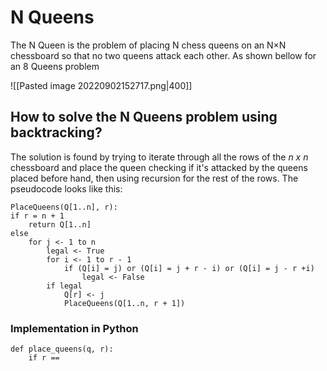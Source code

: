 # N Queens
The N Queen is the problem of placing N chess queens on an N×N chessboard so that no two queens attack each other. As shown bellow for an 8 Queens problem

![[Pasted image 20220902152717.png|400]]

## How to solve the N Queens problem using backtracking? 

The solution is found by trying to iterate through all the rows of the *n x n* chessboard and place the queen checking if it's attacked by the queens placed before hand, then using recursion for the rest of the rows. The pseudocode looks like this:

```
PlaceQueens(Q[1..n], r):
if r = n + 1
	return Q[1..n]
else
	for j <- 1 to n
		legal <- True
		for i <- 1 to r - 1
			if (Q[i] = j) or (Q[i] = j + r - i) or (Q[i] = j - r +i)
				legal <- False
		if legal
			Q[r] <- j
			PlaceQueens(Q[1..n, r + 1])
```

### Implementation in Python
```jupyter
def place_queens(q, r):
	if r == 
```


